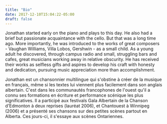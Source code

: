 ```yaml
---
title: "Bio"
date: 2017-12-10T15:04:22-05:00
draft: false
---
```


Jonathan started early on the piano and plays to this day. He also had a brief but passionate
acquaintance with the cello. But that was a long time ago. More importantly, he was introduced
to the works of great composers - Vaughan Williams, Villa Lobos, Gershwin - as a small child.
As a young adult he discovered, through campus radio and small, struggling bars and cafes,
great musicians working away in relative obscurity. He has received their works as selfless gifts
and aspires to develop his craft with honesty and dedication, pursuing music appreciation more
than accomplishment.

Jonathan est un chansonnier multilingue qui s'obstine à créer de la musique en français, même
si les textes lui viennent plus facilement dans son anglais albertain. C'est dans les
communautés francophones de l'ouest qu'il a connu ses formations en écriture et performance
scénique les plus significatives. Il a participé aux festivals Gala Albertain de la Chanson
d'Edmonton à deux reprises (lauréat 2006), et Chantouest à Winnipeg (2006) et a présenté ses
chansons sur des petites scènes partout en Alberta. Ces jours-ci, il s'essaye aux scènes
Ontariennes.
